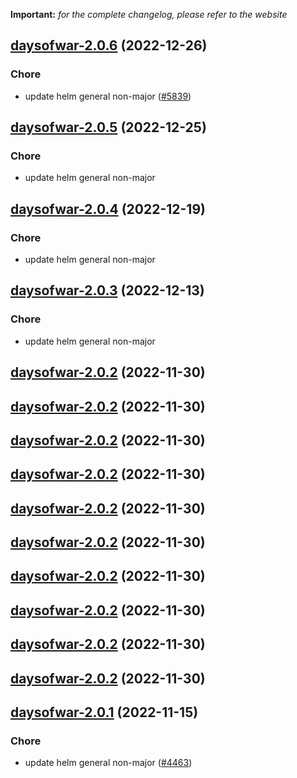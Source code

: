 **Important:**
*for the complete changelog, please refer to the website*




## [daysofwar-2.0.6](https://github.com/truecharts/charts/compare/daysofwar-2.0.5...daysofwar-2.0.6) (2022-12-26)

### Chore

- update helm general non-major ([#5839](https://github.com/truecharts/charts/issues/5839))
  
  


## [daysofwar-2.0.5](https://github.com/truecharts/charts/compare/daysofwar-2.0.4...daysofwar-2.0.5) (2022-12-25)

### Chore

- update helm general non-major
  
  


## [daysofwar-2.0.4](https://github.com/truecharts/charts/compare/daysofwar-2.0.3...daysofwar-2.0.4) (2022-12-19)

### Chore

- update helm general non-major
  
  


## [daysofwar-2.0.3](https://github.com/truecharts/charts/compare/daysofwar-2.0.2...daysofwar-2.0.3) (2022-12-13)

### Chore

- update helm general non-major
  
  


## [daysofwar-2.0.2](https://github.com/truecharts/charts/compare/daysofwar-2.0.1...daysofwar-2.0.2) (2022-11-30)




## [daysofwar-2.0.2](https://github.com/truecharts/charts/compare/daysofwar-2.0.1...daysofwar-2.0.2) (2022-11-30)




## [daysofwar-2.0.2](https://github.com/truecharts/charts/compare/daysofwar-2.0.1...daysofwar-2.0.2) (2022-11-30)




## [daysofwar-2.0.2](https://github.com/truecharts/charts/compare/daysofwar-2.0.1...daysofwar-2.0.2) (2022-11-30)




## [daysofwar-2.0.2](https://github.com/truecharts/charts/compare/daysofwar-2.0.1...daysofwar-2.0.2) (2022-11-30)




## [daysofwar-2.0.2](https://github.com/truecharts/charts/compare/daysofwar-2.0.1...daysofwar-2.0.2) (2022-11-30)




## [daysofwar-2.0.2](https://github.com/truecharts/charts/compare/daysofwar-2.0.1...daysofwar-2.0.2) (2022-11-30)




## [daysofwar-2.0.2](https://github.com/truecharts/charts/compare/daysofwar-2.0.1...daysofwar-2.0.2) (2022-11-30)




## [daysofwar-2.0.2](https://github.com/truecharts/charts/compare/daysofwar-2.0.1...daysofwar-2.0.2) (2022-11-30)




## [daysofwar-2.0.2](https://github.com/truecharts/charts/compare/daysofwar-2.0.1...daysofwar-2.0.2) (2022-11-30)




## [daysofwar-2.0.1](https://github.com/truecharts/charts/compare/daysofwar-2.0.0...daysofwar-2.0.1) (2022-11-15)

### Chore

- update helm general non-major ([#4463](https://github.com/truecharts/charts/issues/4463))
  
  
